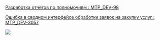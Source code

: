 
[Разработка отчётов по полномочиям : MTP_DEV-98](https://yt.surgutneftegas.ru:4443/issue/MTP_DEV-98)

[Ошибка в сводном интерфейсе обработки заявок на закупку услуг : MTP_DEV-3057](https://yt.surgutneftegas.ru:4443/issue/MTP_DEV-3057)

![](msedge_A9fbKpod8D.png)

